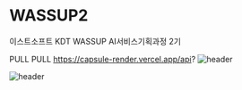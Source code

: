 # WASSUP2
이스트소프트 KDT WASSUP AI서비스기획과정 2기

PULL PULL
https://capsule-render.vercel.app/api?
![header](https://capsule-render.vercel.app/api?type=wave&color=auto&height=300&section=header&text=capsule%20render&fontSize=90)

![header](https://capsule-render.vercel.app/api?type=slice)
